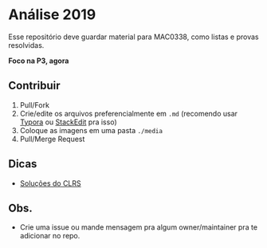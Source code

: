 # Análise 2019
Esse repositório deve guardar material para MAC0338, como listas e provas resolvidas.

**Foco na P3, agora**

## Contribuir
1. Pull/Fork
2. Crie/edite os arquivos preferencialmente em `.md` (recomendo usar [Typora](https://typora.io/) ou [StackEdit](https://stackedit.io/) pra isso)
3. Coloque as imagens em uma pasta `./media`
4. Pull/Merge Request

## Dicas
- [Soluções do CLRS](https://walkccc.github.io/CLRS/)

## Obs.
- Crie uma issue ou mande mensagem pra algum owner/maintainer pra te adicionar no repo.